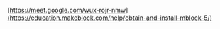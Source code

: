[https://meet.google.com/wux-rojr-nmw](https://education.makeblock.com/help/obtain-and-install-mblock-5/)

